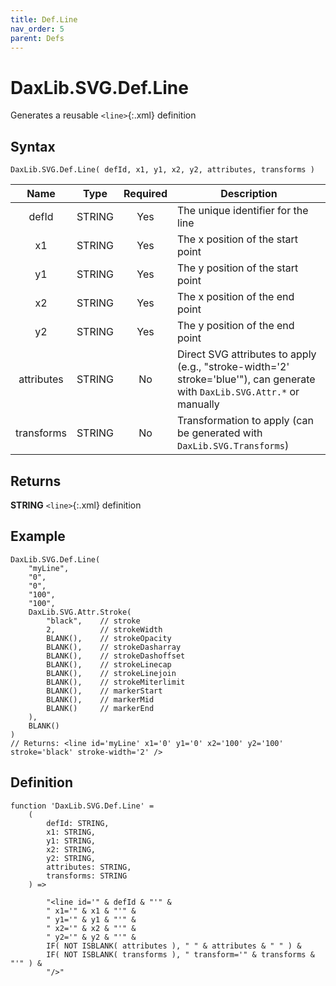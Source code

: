 ```yaml
---
title: Def.Line
nav_order: 5
parent: Defs
---
```


# DaxLib.SVG.Def.Line

Generates a reusable `<line>`{:.xml} definition

## Syntax

```dax
DaxLib.SVG.Def.Line( defId, x1, y1, x2, y2, attributes, transforms )
```

| Name       | Type   | Required | Description                                                                |
|:---:|:---:|:---:|---|
| defId      | <span class="type-label string">STRING</span> | Yes      | The unique identifier for the line                                        |
| x1         | <span class="type-label string">STRING</span> | Yes      | The x position of the start point                                         |
| y1         | <span class="type-label string">STRING</span> | Yes      | The y position of the start point                                         |
| x2         | <span class="type-label string">STRING</span> | Yes      | The x position of the end point                                           |
| y2         | <span class="type-label string">STRING</span> | Yes      | The y position of the end point                                           |
| attributes | <span class="type-label string">STRING</span> | No       | Direct SVG attributes to apply (e.g., "stroke-width='2' stroke='blue'"), can generate with `DaxLib.SVG.Attr.*` or manually |
| transforms | <span class="type-label string">STRING</span> | No       | Transformation to apply (can be generated with `DaxLib.SVG.Transforms`)    |

## Returns

<span class="type-label string">**STRING**</span> `<line>`{:.xml} definition

## Example

```dax
DaxLib.SVG.Def.Line(
    "myLine",
    "0",
    "0",
    "100",
    "100",
    DaxLib.SVG.Attr.Stroke(
        "black",    // stroke
        2,          // strokeWidth
        BLANK(),    // strokeOpacity
        BLANK(),    // strokeDasharray
        BLANK(),    // strokeDashoffset
        BLANK(),    // strokeLinecap
        BLANK(),    // strokeLinejoin
        BLANK(),    // strokeMiterlimit
        BLANK(),    // markerStart
        BLANK(),    // markerMid
        BLANK()     // markerEnd
    ),
    BLANK()
)
// Returns: <line id='myLine' x1='0' y1='0' x2='100' y2='100' stroke='black' stroke-width='2' />
```

## Definition

```dax
function 'DaxLib.SVG.Def.Line' = 
    (
        defId: STRING,
        x1: STRING,
        y1: STRING,
        x2: STRING,
        y2: STRING,
        attributes: STRING,
        transforms: STRING
    ) =>

        "<line id='" & defId & "'" &
        " x1='" & x1 & "'" &
        " y1='" & y1 & "'" &
        " x2='" & x2 & "'" &
        " y2='" & y2 & "'" &
        IF( NOT ISBLANK( attributes ), " " & attributes & " " ) &
        IF( NOT ISBLANK( transforms ), " transform='" & transforms & "'" ) &
        "/>"
```